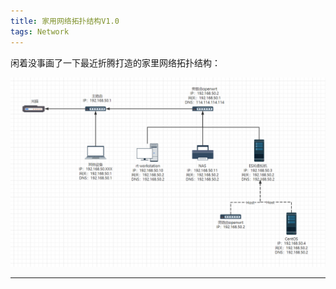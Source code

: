 ```yaml
---
title: 家用网络拓扑结构V1.0
tags: Network
---
```


闲着没事画了一下最近折腾打造的家里网络拓扑结构：

![network-topology](https://github.com/rongting/rongting.github.io/raw/master/assets/images/2023-02-08-%E5%AE%B6%E7%94%A8%E7%BD%91%E7%BB%9C%E6%8B%93%E6%89%91%E7%BB%93%E6%9E%84/network-topology.png)

---

